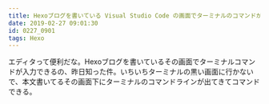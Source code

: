 ```yaml
---
title: Hexoブログを書いている Visual Studio Code の画面でターミナルのコマンドができる
date: 2019-02-27 09:01:30
id: 0227_0901
tags: Hexo
---
```


エディタって便利だな。Hexoブログを書いているその画面でターミナルコマンドが入力できるの、昨日知った件。いちいちターミナルの黒い画面に行かないで、本文書いてるその画面下にターミナルのコマンドラインが出てきてコマンドできる。<!--more-->